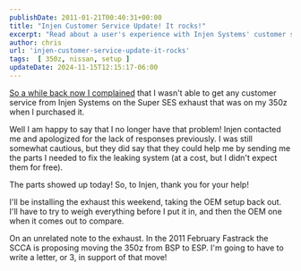 ```yaml
---
publishDate: 2011-01-21T00:40:31+00:00
title: "Injen Customer Service Update! It rocks!"
excerpt: "Read about a user's experience with Injen Systems' customer service and the resolution of an issue with Super SES exhaust for a 350z."
author: chris
url: 'injen-customer-service-update-it-rocks'
tags:  [ 350z, nissan, setup ] 
updateDate: 2024-11-15T12:15:17-06:00
---
```


[So a while back now I complained](/unable-to-get-any-customer-service-from-injen-systems) that I wasn't able to get any customer service from Injen Systems on the Super SES exhaust that was on my 350z when I purchased it.

Well I am happy to say that I no longer have that problem! Injen contacted me and apologized for the lack of responses previously. I was still somewhat cautious, but they did say that they could help me by sending me the parts I needed to fix the leaking system (at a cost, but I didn't expect them for free).

The parts showed up today! So, to Injen, thank you for your help!

I'll be installing the exhaust this weekend, taking the OEM setup back out. I'll have to try to weigh everything before I put it in, and then the OEM one when it comes out to compare.

On an unrelated note to the exhaust. In the 2011 February Fastrack the SCCA is proposing moving the 350z from BSP to ESP. I'm  going to have to write a letter, or 3, in support of that move!
